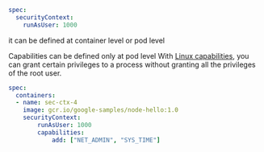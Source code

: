 ```yaml
spec:
  securityContext:
    runAsUser: 1000
```
it can be defined at container level or pod level



Capabilities can be defined only at pod level
With [Linux capabilities](https://man7.org/linux/man-pages/man7/capabilities.7.html), you can grant certain privileges to a process without granting all the privileges of the root user.
```yaml
spec:
  containers:
  - name: sec-ctx-4
    image: gcr.io/google-samples/node-hello:1.0
    securityContext:
		runAsUser: 1000
	    capabilities:
	        add: ["NET_ADMIN", "SYS_TIME"]
```